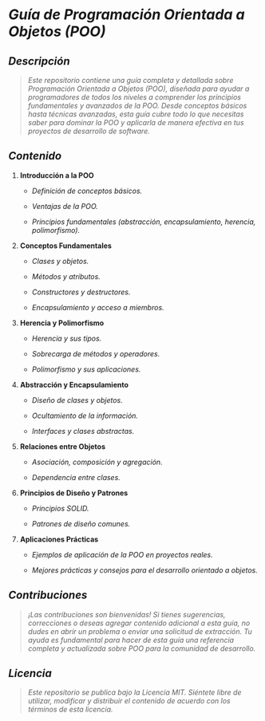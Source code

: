 <!-- Autor: Daniel Benjamin Perez Morales -->

<!-- GitHub: https://github.com/DanielBenjaminPerezMoralesDev13 -->
<!-- GitLab: https://gitlab.com/DanielBenjaminPerezMoralesDev13 -->

<!-- Correo electrónico: danielperezdev@proton.me -->

# ***Guía de Programación Orientada a Objetos (POO)***

## ***Descripción***

> *Este repositorio contiene una guía completa y detallada sobre Programación Orientada a Objetos (POO), diseñada para ayudar a programadores de todos los niveles a comprender los principios fundamentales y avanzados de la POO. Desde conceptos básicos hasta técnicas avanzadas, esta guía cubre todo lo que necesitas saber para dominar la POO y aplicarla de manera efectiva en tus proyectos de desarrollo de software.*

## ***Contenido***

1. **Introducción a la POO**

   - *Definición de conceptos básicos.*

   - *Ventajas de la POO.*

   - *Principios fundamentales (abstracción, encapsulamiento, herencia, polimorfismo).*

2. **Conceptos Fundamentales**

   - *Clases y objetos.*

   - *Métodos y atributos.*

   - *Constructores y destructores.*

   - *Encapsulamiento y acceso a miembros.*

3. **Herencia y Polimorfismo**

   - *Herencia y sus tipos.*

   - *Sobrecarga de métodos y operadores.*

   - *Polimorfismo y sus aplicaciones.*

4. **Abstracción y Encapsulamiento**

   - *Diseño de clases y objetos.*

   - *Ocultamiento de la información.*

   - *Interfaces y clases abstractas.*

5. **Relaciones entre Objetos**

   - *Asociación, composición y agregación.*

   - *Dependencia entre clases.*

6. **Principios de Diseño y Patrones**

   - *Principios SOLID.*

   - *Patrones de diseño comunes.*

7. **Aplicaciones Prácticas**

   - *Ejemplos de aplicación de la POO en proyectos reales.*

   - *Mejores prácticas y consejos para el desarrollo orientado a objetos.*

## ***Contribuciones***

> *¡Las contribuciones son bienvenidas! Si tienes sugerencias, correcciones o deseas agregar contenido adicional a esta guía, no dudes en abrir un problema o enviar una solicitud de extracción. Tu ayuda es fundamental para hacer de esta guía una referencia completa y actualizada sobre POO para la comunidad de desarrollo.*

## ***Licencia***

> *Este repositorio se publica bajo la Licencia MIT. Siéntete libre de utilizar, modificar y distribuir el contenido de acuerdo con los términos de esta licencia.*
